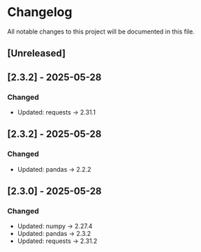 # Changelog

All notable changes to this project will be documented in this file.

## [Unreleased]
<!-- changelog 2.3.2 -->
## [2.3.2] - 2025-05-28
### Changed
- Updated: requests → 2.31.1
<!-- changelog 2.3.2 -->
## [2.3.2] - 2025-05-28
### Changed
- Updated: pandas → 2.2.2
<!-- changelog 2.3.2 -->
## [2.3.0] - 2025-05-28
### Changed
- Updated: numpy → 2.27.4
- Updated: pandas → 2.3.2
- Updated: requests → 2.31.2
